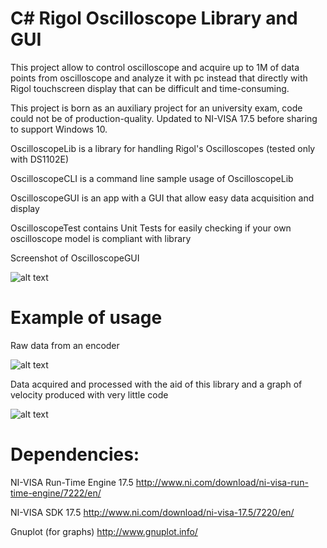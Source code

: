 # C# Rigol Oscilloscope Library and GUI

This project allow to control oscilloscope and acquire up to 1M of data points from oscilloscope and analyze it with pc
instead that directly with Rigol touchscreen display that can be difficult and time-consuming.

This project is born as an auxiliary project for an university exam, code could not be of production-quality.
Updated to NI-VISA 17.5 before sharing to support Windows 10.

OscilloscopeLib is a library for handling Rigol's Oscilloscopes (tested only with DS1102E)

OscilloscopeCLI is a command line sample usage of OscilloscopeLib

OscilloscopeGUI is an app with a GUI that allow easy data acquisition and display

OscilloscopeTest contains Unit Tests for easily checking if your own oscilloscope model is compliant with library


Screenshot of OscilloscopeGUI

![alt text](https://raw.githubusercontent.com/electro-logic/Oscilloscope/master/Docs/gui.png)

# Example of usage

Raw data from an encoder

![alt text](https://raw.githubusercontent.com/electro-logic/Oscilloscope/master/Docs/oscilloscope.png)

Data acquired and processed with the aid of this library and a graph of velocity produced with very little code

![alt text](https://raw.githubusercontent.com/electro-logic/Oscilloscope/master/Docs/speed_graph.png)

# Dependencies:

NI-VISA Run-Time Engine 17.5
http://www.ni.com/download/ni-visa-run-time-engine/7222/en/

NI-VISA SDK 17.5 
http://www.ni.com/download/ni-visa-17.5/7220/en/

Gnuplot (for graphs)
http://www.gnuplot.info/